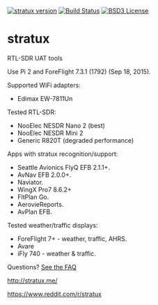 [![stratux version](https://img.shields.io/github/tag/cyoung/stratux.svg?style=flat&label=stratux)](https://github.com/cyoung/stratux/releases)
[![Build Status](http://circleci-badges-max.herokuapp.com/img/cyoung/stratux/master?token=:circle-ci-token)](https://circleci.com/gh/cyoung/stratux/tree/master)
[![BSD3 License](http://img.shields.io/badge/license-BSD3-brightgreen.svg)](https://tldrlegal.com/license/bsd-3-clause-license-%28revised%29)
# stratux
RTL-SDR UAT tools


Use Pi 2 and ForeFlight 7.3.1 (1792) (Sep 18, 2015).


Supported WiFi adapters:
* Edimax EW-7811Un

Tested RTL-SDR:
* NooElec NESDR Nano 2 (best)
* NooElec NESDR Mini 2
* Generic R820T (degraded performance)

Apps with stratux recognition/support:
* Seattle Avionics FlyQ EFB 2.1.1+.
* AvNav EFB 2.0.0+.
* Naviator.
* WingX Pro7 8.6.2+
* FltPlan Go.
* AerovieReports.
* AvPlan EFB.

Tested weather/traffic displays:
* ForeFlight 7+ - weather, traffic, AHRS.
* Avare
* iFly 740 - weather & traffic.

Questions?  [See the FAQ](https://github.com/cyoung/stratux/wiki/FAQ)

http://stratux.me/

https://www.reddit.com/r/stratux
